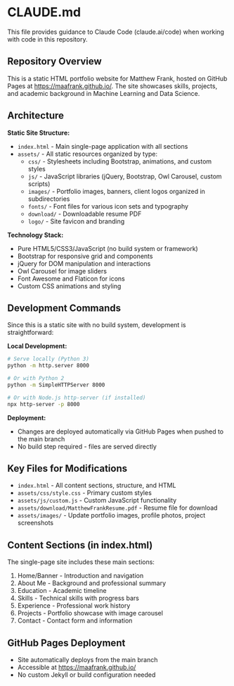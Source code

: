 # CLAUDE.md

This file provides guidance to Claude Code (claude.ai/code) when working with code in this repository.

## Repository Overview

This is a static HTML portfolio website for Matthew Frank, hosted on GitHub Pages at https://maafrank.github.io/. The site showcases skills, projects, and academic background in Machine Learning and Data Science.

## Architecture

**Static Site Structure:**
- `index.html` - Main single-page application with all sections
- `assets/` - All static resources organized by type:
  - `css/` - Stylesheets including Bootstrap, animations, and custom styles
  - `js/` - JavaScript libraries (jQuery, Bootstrap, Owl Carousel, custom scripts)
  - `images/` - Portfolio images, banners, client logos organized in subdirectories
  - `fonts/` - Font files for various icon sets and typography
  - `download/` - Downloadable resume PDF
  - `logo/` - Site favicon and branding

**Technology Stack:**
- Pure HTML5/CSS3/JavaScript (no build system or framework)
- Bootstrap for responsive grid and components
- jQuery for DOM manipulation and interactions
- Owl Carousel for image sliders
- Font Awesome and Flaticon for icons
- Custom CSS animations and styling

## Development Commands

Since this is a static site with no build system, development is straightforward:

**Local Development:**
```bash
# Serve locally (Python 3)
python -m http.server 8000

# Or with Python 2
python -m SimpleHTTPServer 8000

# Or with Node.js http-server (if installed)
npx http-server -p 8000
```

**Deployment:**
- Changes are deployed automatically via GitHub Pages when pushed to the main branch
- No build step required - files are served directly

## Key Files for Modifications

- `index.html` - All content sections, structure, and HTML
- `assets/css/style.css` - Primary custom styles
- `assets/js/custom.js` - Custom JavaScript functionality
- `assets/download/MatthewFrankResume.pdf` - Resume file for download
- `assets/images/` - Update portfolio images, profile photos, project screenshots

## Content Sections (in index.html)

The single-page site includes these main sections:
1. Home/Banner - Introduction and navigation
2. About Me - Background and professional summary  
3. Education - Academic timeline
4. Skills - Technical skills with progress bars
5. Experience - Professional work history
6. Projects - Portfolio showcase with image carousel
7. Contact - Contact form and information

## GitHub Pages Deployment

- Site automatically deploys from the main branch
- Accessible at https://maafrank.github.io/
- No custom Jekyll or build configuration needed